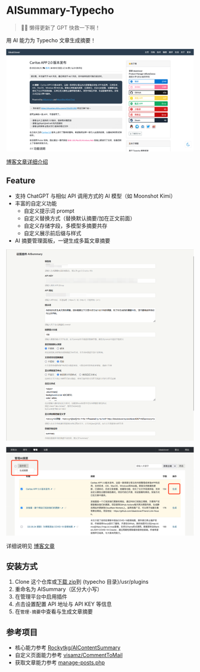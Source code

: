 # AISummary-Typecho

> 🤖📝 懒得更新了 GPT 快救一下啊！

用 AI 能力为 Typecho 文章生成摘要！

![](images/1.png)

[博客文章详细介绍](https://idealclover.top/archives/636/)

## Feature

- 支持 ChatGPT 与相似 API 调用方式的 AI 模型（如 Moonshot Kimi）
- 丰富的自定义功能
  - 自定义提示词 prompt
  - 自定义替换方式（替换默认摘要/加在正文前面）
  - 自定义存储字段，多模型多摘要共存
  - 自定义展示前后缀与样式
- AI 摘要管理面板，一键生成多篇文章摘要

![](images/2.png)

![](images/3.png)

详细说明见 [博客文章](https://idealclover.top/archives/636/)

## 安装方式

1. Clone 这个仓库或[下载 zip]()到 {typecho 目录}/usr/plugins
2. 重命名为 AISummary（区分大小写）
3. 在管理平台中启用插件
4. 点击设置配置 API 地址与 API KEY 等信息
5. 在`管理-摘要`中查看与生成文章摘要

## 参考项目

- 核心能力参考 [Rockytkg/AIContentSummary](https://github.com/Rockytkg/AIContentSummary)
- 自定义页面能力参考 [visamz/CommentToMail](https://github.com/visamz/CommentToMail)
- 获取文章能力参考 [manage-posts.php](https://github.com/typecho/typecho/blob/master/admin/manage-posts.php)
